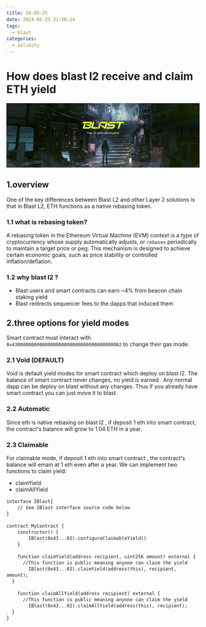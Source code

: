 ```yaml
---
title: 24-05-25
date: 2024-05-25 21:56:14
tags:
  - blast
categories:
  - solidity
---
```

# How does blast l2 receive and claim ETH yield

![](https://raw.githubusercontent.com/coffiasd/images/main/202405252224205.png "blast l2")

## 1.overview
One of the key differences between Blast L2 and other Layer 2 solutions is that in Blast L2, ETH functions as a native rebasing token.

### 1.1 what is rebasing token?
 A rebasing token in the Ethereum Virtual Machine (EVM) context is a type of cryptocurrency whose supply automatically adjusts, or `rebases` periodically to maintain a target price or peg. This mechanism is designed to achieve certain economic goals, such as price stability or controlled inflation/deflation.
### 1.2 why blast l2 ?
- Blast users and smart contracts can earn ~4% from beacon chain staking yield
- Blast redirects sequencer fees to the dapps that induced them

## 2.three options for yield modes
Smart contract must interact with `0x4300000000000000000000000000000000000002` to change their gas mode.

### 2.1 Void (DEFAULT)
Void is default yield modes for smart contract which deploy on blast l2. The balance of smart contract never changes, no yield is earned . Any normal dapp can be deploy on blast without any changes.
Thus if you already have smart contract you can just move it to blast.

### 2.2 Automatic
Since eth is native rebasing on blast l2 , if deposit 1 eth into smart contract, the contract's balance will grow to 1.04 ETH in a year. 

### 2.3 Claimable
For claimable mode, if deposit 1 eth into smart contract , the contract's balance will emain at 1 eth even after a year. We can implement two functions to claim yield:
- claimYield
- claimAllYield

```solidity
interface IBlast{
    // See IBlast interface source code below
}

contract MyContract {
	constructor() {
		IBlast(0x43...02).configureClaimableYield()
	}

	function claimYield(address recipient, uint256 amount) external {
	  //This function is public meaning anyone can claim the yield
		IBlast(0x43...02).claimYield(address(this), recipient, amount);
  }

	function claimAllYield(address recipient) external {
	  //This function is public meaning anyone can claim the yield
		IBlast(0x43...02).claimAllYield(address(this), recipient);
  }
}
```